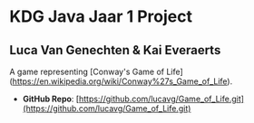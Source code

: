 # KDG Java Jaar 1 Project

## Luca Van Genechten & Kai Everaerts

A game representing [Conway's Game of Life] (https://en.wikipedia.org/wiki/Conway%27s_Game_of_Life).

- **GitHub Repo**: [https://github.com/lucavg/Game_of_Life.git](https://github.com/lucavg/Game_of_Life.git)
